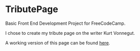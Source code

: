 # TributePage
Basic Front End Development Project for FreeCodeCamp. 

I chose to create my tribute page on the writer Kurt Vonnegut. 

A working version of this page can be found [here](https://vanillaSlice.github.io/TributePage).
